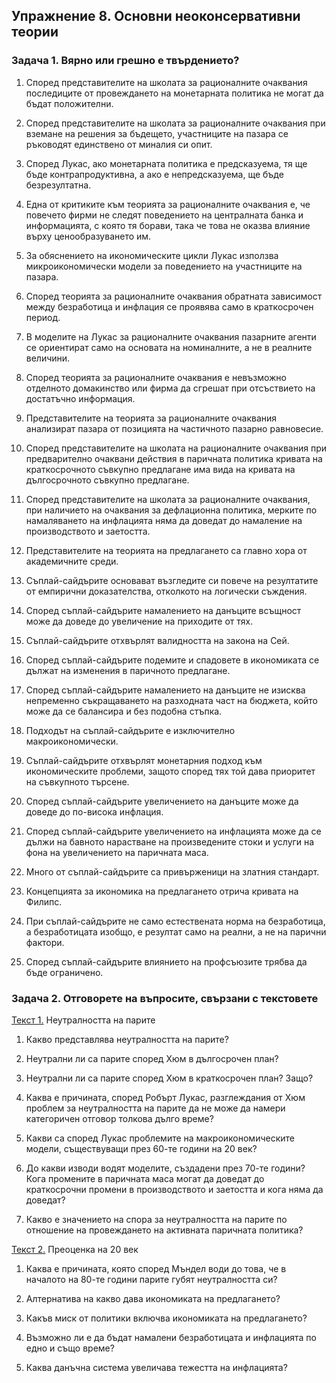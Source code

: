 ## Упражнение 8. Основни неоконсервативни теории

### Задача 1. Вярно или грешно е твърдението?

1. Според представителите на школата за рационалните очаквания
последиците от провеждането на монетарната политика не могат да
бъдат положителни.

2. Според представителите на школата за рационалните очаквания
при вземане на решения за бъдещето, участниците на пазара се
ръководят единствено от миналия си опит. 

3. Според Лукас, ако монетарната политика е предсказуема, тя ще
бъде контрапродуктивна, а ако е непредсказуема, ще бъде
безрезултатна.

4. Една от критиките към теорията за рационалните очаквания е, че
повечето фирми не следят поведението на централната банка и
информацията, с която тя борави, така че това не оказва влияние
върху ценообразуването им.

5. За обяснението на икономическите цикли Лукас използва
микроикономически модели за поведението на участниците на пазара.

6. Според теорията за рационалните очаквания обратната зависимост
между безработица и инфлация се проявява само в краткосрочен
период.

7. В моделите на Лукас за рационалните очаквания пазарните агенти
се ориентират само на основата на номиналните, а не в реалните
величини.

8. Според теорията за рационалните очаквания е невъзможно
отделното домакинство или фирма да сгрешат при отсъствието на
достатъчно информация.

9. Представителите на теорията за рационалните очаквания
анализират пазара от позицията на частичното пазарно равновесие.

10. Според представителите на школата на рационалните очаквания
при предварително очаквани действия в паричната политика кривата
на краткосрочното съвкупно предлагане има вида на кривата на
дългосрочното съвкупно предлагане.

11. Според представителите на школата за рационалните очаквания,
при наличието на очаквания за дефлационна политика, мерките по
намаляването на инфлацията няма да доведат до намаление на
производството и заетостта.

12. Представителите на теорията на предлагането са главно хора от
академичните среди.

13. Съплай-сайдърите основават възгледите си повече на
резултатите от емпирични доказателства, отколкото на логически
съждения.

14. Според съплай-сайдърите намалението на данъците всъщност
може да доведе до увеличение на приходите от тях.

15. Съплай-сайдърите отхвърлят валидността на закона на Сей.

16. Според съплай-сайдърите подемите и спадовете в икономиката се
дължат на изменения в паричното предлагане.

17. Според съплай-сайдърите намалението на данъците не изисква
непременно съкращаването на разходната част на бюджета, който
може да се балансира и без подобна стъпка.

18. Подходът на съплай-сайдърите е изключително
макроикономически.

19. Съплай-сайдърите отхвърлят монетарния подход към
икономическите проблеми, защото според тях той дава приоритет на
съвкупното търсене.

20. Според съплай-сайдърите увеличението на данъците може да
доведе до по-висока инфлация.

21. Според съплай-сайдърите увеличението на инфлацията може да се
дължи на бавното нарастване на произведените стоки и услуги на
фона на увеличението на паричната маса.

22. Много от съплай-сайдърите са привърженици на златния
стандарт.

23. Концепцията за икономика на предлагането отрича кривата на
Филипс.

24. При съплай-сайдърите не само естествената норма на
безработица, а безработицата изобщо, е резултат само на реални, а
не на парични фактори.

25. Според съплай-сайдърите влиянието на профсъюзите трябва да
бъде ограничено.


### Задача 2. Отговорете на въпросите, свързани с текстовете

[Текст 1.](texts/lucas-lecture.md) Неутралността на парите

1. Какво представлява неутралността на парите?

2. Неутрални ли са парите според Хюм в дългосрочен план?

3. Неутрални ли са парите според Хюм в краткосрочен план? Защо?

4. Каква е причината, според Робърт Лукас, разглеждания от Хюм
проблем за неутралността на парите да не може да намери
категоричен отговор толкова дълго време?

5. Какви са според Лукас проблемите на макроикономическите
модели, съществуващи през 60-те години на 20 век?

6. До какви изводи водят моделите, създадени през 70-те години?
Кога промените в паричната маса могат да доведат до краткосрочни
промени в производството и заетостта и кога няма да доведат? 

7. Какво е значението на спора за неутралността на парите по
отношение на провеждането на активната паричната политика? 

[Текст 2.](texts/mundel-lecture.md) Преоценка на 20 век

1. Каква е причината, която според Мъндел води до това, че в
началото на 80-те години парите губят неутралността си?

2. Алтернатива на какво дава икономиката на предлагането?

3. Какъв миск от политики включва икономиката на предлагането?

4. Възможно ли е да бъдат намалени безработицата и инфлацията по
едно и също време?

5. Каква данъчна система увеличава тежестта на инфлацията?  
